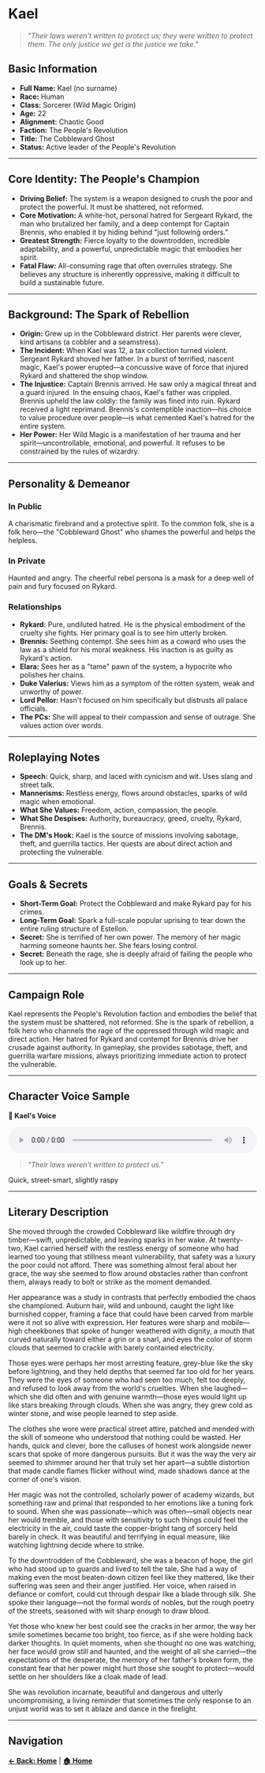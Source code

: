 # Kael

> *"Their laws weren't written to protect us; they were written to protect them. The only justice we get is the justice we take."*

## Basic Information

- **Full Name:** Kael (no surname)
- **Race:** Human
- **Class:** Sorcerer (Wild Magic Origin)
- **Age:** 22
- **Alignment:** Chaotic Good
- **Faction:** The People's Revolution
- **Title:** The Cobbleward Ghost
- **Status:** Active leader of the People's Revolution

---

## Core Identity: The People's Champion

- **Driving Belief:** The system is a weapon designed to crush the poor and protect the powerful. It must be shattered, not reformed.
- **Core Motivation:** A white-hot, personal hatred for Sergeant Rykard, the man who brutalized her family, and a deep contempt for Captain Brennis, who enabled it by hiding behind "just following orders."
- **Greatest Strength:** Fierce loyalty to the downtrodden, incredible adaptability, and a powerful, unpredictable magic that embodies her spirit.
- **Fatal Flaw:** All-consuming rage that often overrules strategy. She believes any structure is inherently oppressive, making it difficult to build a sustainable future.

---

## Background: The Spark of Rebellion

- **Origin:** Grew up in the Cobbleward district. Her parents were clever, kind artisans (a cobbler and a seamstress).
- **The Incident:** When Kael was 12, a tax collection turned violent. Sergeant Rykard shoved her father. In a burst of terrified, nascent magic, Kael's power erupted—a concussive wave of force that injured Rykard and shattered the shop window.
- **The Injustice:** Captain Brennis arrived. He saw only a magical threat and a guard injured. In the ensuing chaos, Kael's father was crippled. Brennis upheld the law coldly: the family was fined into ruin. Rykard received a light reprimand. Brennis's contemptible inaction—his choice to value procedure over people—is what cemented Kael's hatred for the entire system.
- **Her Power:** Her Wild Magic is a manifestation of her trauma and her spirit—uncontrollable, emotional, and powerful. It refuses to be constrained by the rules of wizardry.

---

## Personality & Demeanor

### In Public
A charismatic firebrand and a protective spirit. To the common folk, she is a folk hero—the "Cobbleward Ghost" who shames the powerful and helps the helpless.

### In Private
Haunted and angry. The cheerful rebel persona is a mask for a deep well of pain and fury focused on Rykard.

### Relationships

- **Rykard:** Pure, undiluted hatred. He is the physical embodiment of the cruelty she fights. Her primary goal is to see him utterly broken.
- **Brennis:** Seething contempt. She sees him as a coward who uses the law as a shield for his moral weakness. His inaction is as guilty as Rykard's action.
- **Elara:** Sees her as a "tame" pawn of the system, a hypocrite who polishes her chains.
- **Duke Valerius:** Views him as a symptom of the rotten system, weak and unworthy of power.
- **Lord Pellor:** Hasn't focused on him specifically but distrusts all palace officials.
- **The PCs:** She will appeal to their compassion and sense of outrage. She values action over words.

---

## Roleplaying Notes

- **Speech:** Quick, sharp, and laced with cynicism and wit. Uses slang and street talk.
- **Mannerisms:** Restless energy, flows around obstacles, sparks of wild magic when emotional.
- **What She Values:** Freedom, action, compassion, the people.
- **What She Despises:** Authority, bureaucracy, greed, cruelty, Rykard, Brennis.
- **The DM's Hook:** Kael is the source of missions involving sabotage, theft, and guerrilla tactics. Her quests are about direct action and protecting the vulnerable.

---

## Goals & Secrets

- **Short-Term Goal:** Protect the Cobbleward and make Rykard pay for his crimes.
- **Long-Term Goal:** Spark a full-scale popular uprising to tear down the entire ruling structure of Estellon.
- **Secret:** She is terrified of her own power. The memory of her magic harming someone haunts her. She fears losing control.
- **Secret:** Beneath the rage, she is deeply afraid of failing the people who look up to her.

---

## Campaign Role

Kael represents the People's Revolution faction and embodies the belief that the system must be shattered, not reformed. She is the spark of rebellion, a folk hero who channels the rage of the oppressed through wild magic and direct action. Her hatred for Rykard and contempt for Brennis drive her crusade against authority. In gameplay, she provides sabotage, theft, and guerrilla warfare missions, always prioritizing immediate action to protect the vulnerable.

---

## Character Voice Sample

<div class="audio-player">
    <p><strong>🎵 Kael's Voice</strong></p>
    <audio controls style="width: 100%;">
        <source src="../audio/characters/kael-sample.mp3" type="audio/mpeg">
        <source src="../audio/characters/kael-sample.ogg" type="audio/ogg">
        Your browser does not support the audio element.
        <a href="../audio/characters/kael-sample.mp3">Download audio file</a>
    </audio>
</div>

> *"Their laws weren't written to protect us."*

Quick, street-smart, slightly raspy

---

## Literary Description

She moved through the crowded Cobbleward like wildfire through dry timber—swift, unpredictable, and leaving sparks in her wake. At twenty-two, Kael carried herself with the restless energy of someone who had learned too young that stillness meant vulnerability, that safety was a luxury the poor could not afford. There was something almost feral about her grace, the way she seemed to flow around obstacles rather than confront them, always ready to bolt or strike as the moment demanded.

Her appearance was a study in contrasts that perfectly embodied the chaos she championed. Auburn hair, wild and unbound, caught the light like burnished copper, framing a face that could have been carved from marble were it not so alive with expression. Her features were sharp and mobile—high cheekbones that spoke of hunger weathered with dignity, a mouth that curved naturally toward either a grin or a snarl, and eyes the color of storm clouds that seemed to crackle with barely contained electricity.

Those eyes were perhaps her most arresting feature, grey-blue like the sky before lightning, and they held depths that seemed far too old for her years. They were the eyes of someone who had seen too much, felt too deeply, and refused to look away from the world's cruelties. When she laughed—which she did often and with genuine warmth—those eyes would light up like stars breaking through clouds. When she was angry, they grew cold as winter stone, and wise people learned to step aside.

The clothes she wore were practical street attire, patched and mended with the skill of someone who understood that nothing could be wasted. Her hands, quick and clever, bore the calluses of honest work alongside newer scars that spoke of more dangerous pursuits. But it was the way the very air seemed to shimmer around her that truly set her apart—a subtle distortion that made candle flames flicker without wind, made shadows dance at the corner of one's vision.

Her magic was not the controlled, scholarly power of academy wizards, but something raw and primal that responded to her emotions like a tuning fork to sound. When she was passionate—which was often—small objects near her would tremble, and those with sensitivity to such things could feel the electricity in the air, could taste the copper-bright tang of sorcery held barely in check. It was beautiful and terrifying in equal measure, like watching lightning decide where to strike.

To the downtrodden of the Cobbleward, she was a beacon of hope, the girl who had stood up to guards and lived to tell the tale. She had a way of making even the most beaten-down citizen feel like they mattered, like their suffering was seen and their anger justified. Her voice, when raised in defiance or comfort, could cut through despair like a blade through silk. She spoke their language—not the formal words of nobles, but the rough poetry of the streets, seasoned with wit sharp enough to draw blood.

Yet those who knew her best could see the cracks in her armor, the way her smile sometimes became too bright, too fierce, as if she were holding back darker thoughts. In quiet moments, when she thought no one was watching, her face would grow still and haunted, and the weight of all she carried—the expectations of the desperate, the memory of her father's broken form, the constant fear that her power might hurt those she sought to protect—would settle on her shoulders like a cloak made of lead.

She was revolution incarnate, beautiful and dangerous and utterly uncompromising, a living reminder that sometimes the only response to an unjust world was to set it ablaze and dance in the firelight.

---

## Navigation

**[← Back: Home](../README.md)** | **[🏠 Home](../README.md)**